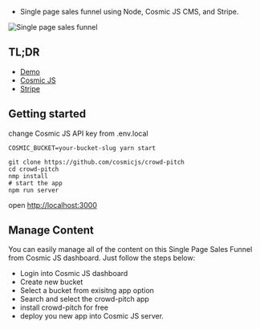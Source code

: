 * Single page sales funnel using Node, Cosmic JS CMS, and Stripe.

<img src="./public/images/smartmockups_large.gpg" alt="Single page sales funnel">

## TL;DR

* <a href="https://crowd-pitch.cosmicapp1.co/" target="_blank">Demo</a>
* <a href="https://www.cosmicjs.com" target="_blank">Cosmic JS</a>
* <a href="https://www.stripe.com/" target="_blank">Stripe</a>

## Getting started

change Cosmic JS API key from .env.local

```
COSMIC_BUCKET=your-bucket-slug yarn start

```

```
git clone https://github.com/cosmicjs/crowd-pitch
cd crowd-pitch
nmp install
# start the app
npm run server

```

open <a href="http://localhost:3000">http://localhost:3000</a>

## Manage Content
You can easily manage all of the content on this Single Page Sales Funnel from Cosmic JS dashboard. Just follow the steps below:

* Login into Cosmic JS dashboard
* Create new bucket
* Select a bucket from exisitng app option
* Search and select the crowd-pitch app
* install crowd-pitch for free
* deploy you new app into Cosmic JS server.
